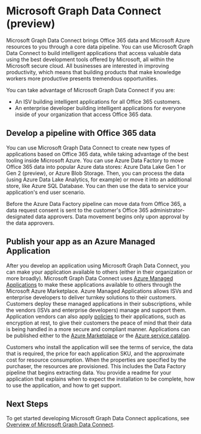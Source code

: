 # Microsoft Graph Data Connect (preview)

Microsoft Graph Data Connect brings Office 365 data and Microsoft Azure resources to you through a core data pipeline. You can use Microsoft Graph Data Connect to build intelligent applications that access valuable data using the best development tools offered by Microsoft, all within the Microsoft secure cloud. All businesses are interested in improving productivity, which means that building products that make knowledge workers more productive presents tremendous opportunities. 

You can take advantage of Microsoft Graph Data Connect if you are:

- An ISV building intelligent applications for all Office 365 customers.
- An enterprise developer building intelligent applications for everyone inside of your organization that access Office 365 data.

## Develop a pipeline with Office 365 data
You can use Microsoft Graph Data Connect to create new types of applications based on Office 365 data, while taking advantage of the best tooling inside Microsoft Azure. You can use Azure Data Factory to move Office 365 data into popular Azure data stores: Azure Data Lake Gen 1 or Gen 2 (preview), or Azure Blob Storage. Then, you can process the data (using Azure Data Lake Analytics, for example) or move it into an additional store, like Azure SQL Database. You can then use the data to service your application's end user scenario.

Before the Azure Data Factory pipeline can move data from Office 365, a data request consent is sent to the customer's Office 365 administrator-designated data approvers. Data movement begins only upon approval by the data approvers.

## Publish your app as an Azure Managed Application
After you develop an application using Microsoft Graph Data Connect, you can make your application available to others (either in their organization or more broadly). Microsoft Graph Data Connect uses [Azure Managed Applications](https://docs.microsoft.com/en-us/azure/managed-applications/overview) to make these applications available to others through the Microsoft Azure Marketplace. Azure Managed Applications allows ISVs and enterprise developers to deliver turnkey solutions to their customers. Customers deploy these managed applications in their subscriptions, while the vendors (ISVs and enterprise developers) manage and support them. Application vendors can also apply [policies](https://docs.microsoft.com/en-us/azure/managed-applications/overview#azure-policy) to their applications, such as encryption at rest, to give their customers the peace of mind that their data is being handled in a more secure and compliant manner. Applications can be published either to the [Azure Marketplace](https://docs.microsoft.com/en-us/azure/managed-applications/publish-marketplace-app) or the [Azure service catalog](https://docs.microsoft.com/en-us/azure/managed-applications/publish-service-catalog-app).

Customers who install the application will see the terms of service, the data that is required, the price for each application SKU, and the approximate cost for resource consumption. When the properties are specified by the purchaser, the resources are provisioned. This includes the Data Factory pipeline that begins extracting data. You provide a readme for your application that explains when to expect the installation to be complete, how to use the application, and how to get support.

## Next Steps 
To get started developing Microsoft Graph Data Connect applications, see [Overview of Microsoft Graph Data Connect](data-connect-overview.md).
